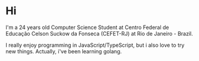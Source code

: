 <h1> Hi </h1>

I'm a 24 years old Computer Science Student at Centro Federal de Educação Celson Suckow da Fonseca (CEFET-RJ) at Rio de Janeiro - Brazil.  

I really enjoy programming in JavaScript/TypeScript, but i also love to try new things. Actually, i've been learning golang.



